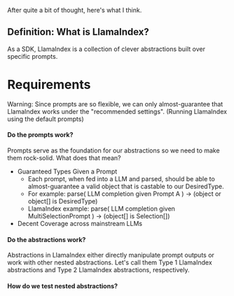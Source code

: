 After quite a bit of thought, here's what I think.

## Definition: What is LlamaIndex?
As a SDK, LlamaIndex is a collection of clever abstractions built over specific prompts. 

# Requirements
Warning: Since prompts are so flexible, we can only almost-guarantee that LlamaIndex works under the "recommended settings". (Running LlamaIndex using the default prompts)

#### Do the prompts work?
Prompts serve as the foundation for our abstractions so we need to make them rock-solid. What does that mean? 
- Guaranteed Types Given a Prompt
  - Each prompt, when fed into a LLM and parsed, should be able to almost-guarantee a valid object that is castable to our DesiredType.
  - For example: parse( LLM completion given Prompt A ) -> (object or object[] is DesiredType)
  - LlamaIndex example: parse( LLM completion given MultiSelectionPrompt ) -> (object[] is Selection[])
- Decent Coverage across mainstream LLMs

#### Do the abstractions work?
Abstractions in LlamaIndex either directly manipulate prompt outputs or work with other nested abstractions. Let's call them Type 1 LlamaIndex abstractions and Type 2 LlamaIndex abstractions, respectively.



#### How do we test nested abstractions?
